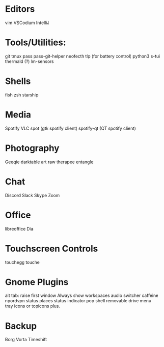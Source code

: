 # Editors
vim
VSCodium
IntelliJ

# Tools/Utilities:
git
tmux
pass
pass-git-helper
neofecth
tlp (for battery control)
python3
s-tui
thermald (?)
lm-sensors

# Shells
fish
zsh
starship

# Media
Spotify
VLC
spot (gtk spotify client)
spotify-qt (QT spotify client)

# Photography
Geeqie
darktable
art
raw therapee
entangle

# Chat
Discord
Slack
Skype
Zoom

# Office
libreoffice
Dia

# Touchscreen Controls
touchegg
touche

# Gnome Plugins
alt tab: raise first window
Always show workspaces
audio switcher
caffeine
npordvpn status
places status indicator
pop shell
removable drive menu
tray icons or topicons plus.

# Backup
Borg
Vorta
Timeshift
